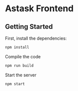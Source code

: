 # Astask Frontend
## Getting Started

First, install the dependencies:

```bash
npm install
```
Compile the code

```bash
npm run build
```
Start the server

```bash
npm start
```
